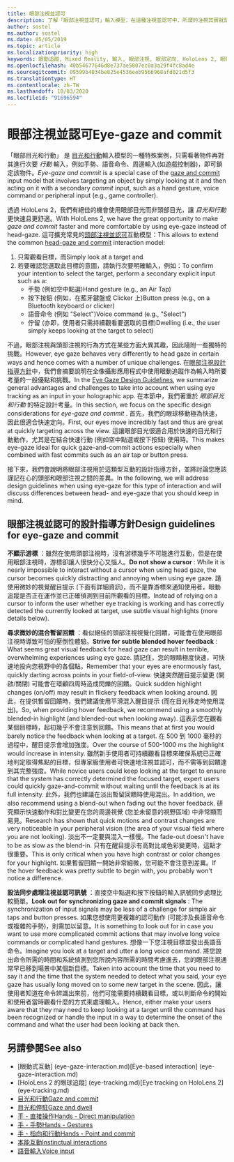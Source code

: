 ```yaml
---
title: 眼部注視並認可
description: 了解「眼部注視並認可」輸入模型，在這種注視並認可中，所謂的注視其實就是看著物件。
author: sostel
ms.author: sostel
ms.date: 05/05/2019
ms.topic: article
ms.localizationpriority: high
keywords: 眼動追蹤, Mixed Reality, 輸入, 眼部注視, 眼部定向, HoloLens 2, 眼動式選取
ms.openlocfilehash: 40b54677646d8e737ae5807ec0a3a29f4fc8ad4e
ms.sourcegitcommit: 09599b4034be825e4536eeb9566968afd021d5f3
ms.translationtype: HT
ms.contentlocale: zh-TW
ms.lasthandoff: 10/03/2020
ms.locfileid: "91696594"
---
```

# <a name="eye-gaze-and-commit"></a><span data-ttu-id="74c23-104">眼部注視並認可</span><span class="sxs-lookup"><span data-stu-id="74c23-104">Eye-gaze and commit</span></span>
<span data-ttu-id="74c23-105">「眼部目光和行動」  是 [目光和行動](gaze-and-commit.md)輸入模型的一種特殊案例，只需看著物件再對其進行次要 _行動_ 輸入，例如手勢、語音命令、周邊輸入(如遊戲控制器)，即可鎖定該物件。</span><span class="sxs-lookup"><span data-stu-id="74c23-105">_Eye-gaze and commit_ is a special case of the [gaze and commit](gaze-and-commit.md) input model that involves targeting an object by simply looking at it and then acting on it with a secondary _commit_ input, such as a hand gesture, voice command or peripheral input (e.g., game controller).</span></span> 

<span data-ttu-id="74c23-106">透過 HoloLens 2，我們有絕佳的機會使用眼部目光而非頭部目光，讓 _目光和行動_ 更快速且更舒適。</span><span class="sxs-lookup"><span data-stu-id="74c23-106">With HoloLens 2, we have the great opportunity to make _gaze and commit_ faster and more comfortable by using eye-gaze instead of head-gaze.</span></span> <span data-ttu-id="74c23-107">這可擴充常見的[頭部注視並認可](gaze-and-commit.md)互動模型：</span><span class="sxs-lookup"><span data-stu-id="74c23-107">This allows to extend the common [head-gaze and commit](gaze-and-commit.md) interaction model:</span></span> 
1. <span data-ttu-id="74c23-108">只需觀看目標，而</span><span class="sxs-lookup"><span data-stu-id="74c23-108">Simply look at a target and</span></span> 
2. <span data-ttu-id="74c23-109">若要確認您選取此目標的意圖，請執行次要明確輸入，例如：</span><span class="sxs-lookup"><span data-stu-id="74c23-109">To confirm your intention to select the target, perform a secondary explicit input such as a:</span></span>  
   - <span data-ttu-id="74c23-110">手勢 (例如空中點選)</span><span class="sxs-lookup"><span data-stu-id="74c23-110">Hand gesture (e.g., an Air Tap)</span></span>
   - <span data-ttu-id="74c23-111">按下按鈕 (例如，在藍牙鍵盤或 Clicker 上)</span><span class="sxs-lookup"><span data-stu-id="74c23-111">Button press (e.g., on a Bluetooth keyboard or clicker)</span></span>
   - <span data-ttu-id="74c23-112">語音命令 (例如 "Select")</span><span class="sxs-lookup"><span data-stu-id="74c23-112">Voice command (e.g., "Select")</span></span>
   - <span data-ttu-id="74c23-113">佇留 (亦即，使用者只需持續觀看要選取的目標)</span><span class="sxs-lookup"><span data-stu-id="74c23-113">Dwelling (i.e., the user simply keeps looking at the target to select)</span></span>

<span data-ttu-id="74c23-114">不過，眼部注視與頭部注視的行為方式在某些方面大異其趣，因此隨附一些獨特的挑戰。</span><span class="sxs-lookup"><span data-stu-id="74c23-114">However, eye gaze behaves very differently to head gaze in certain ways and hence comes with a number of unique challenges.</span></span> <span data-ttu-id="74c23-115">在[眼部注視設計指導方針](eye-tracking.md)中，我們會摘要說明在全像攝影應用程式中使用眼動追蹤作為輸入時所要考量的一般優點和挑戰。</span><span class="sxs-lookup"><span data-stu-id="74c23-115">In the [Eye Gaze Design Guidelines](eye-tracking.md), we summarize general advantages and challenges to take into account when using eye tracking as an input in your holographic app.</span></span> <span data-ttu-id="74c23-116">在本節中，我們著重於 _眼部目光和行動_ 的特定設計考量。</span><span class="sxs-lookup"><span data-stu-id="74c23-116">In this section, we focus on the specific design considerations for _eye-gaze and commit_ .</span></span>
<span data-ttu-id="74c23-117">首先，我們的眼球移動極為快速，因此很適合快速定向。</span><span class="sxs-lookup"><span data-stu-id="74c23-117">First, our eyes move incredibly fast and thus are great at quickly targeting across the view.</span></span> <span data-ttu-id="74c23-118">這讓眼部目光很適合用於快速的目光和行動動作，尤其是在結合快速行動 (例如空中點選或按下按鈕) 使用時。</span><span class="sxs-lookup"><span data-stu-id="74c23-118">This makes eye-gaze ideal for quick gaze-and-commit actions especially when combined with fast commits such as an air tap or button press.</span></span>
   
<span data-ttu-id="74c23-119">接下來，我們會說明將眼部注視用於這類型互動的設計指導方針，並將討論您應該謹記在心的頭部和眼部注視之間的差異。</span><span class="sxs-lookup"><span data-stu-id="74c23-119">In the following, we will address design guidelines when using eye-gaze for this type of interaction and will discuss differences between head- and eye-gaze that you should keep in mind.</span></span>

## <a name="design-guidelines-for-eye-gaze-and-commit"></a><span data-ttu-id="74c23-120">眼部注視並認可的設計指導方針</span><span class="sxs-lookup"><span data-stu-id="74c23-120">Design guidelines for eye-gaze and commit</span></span>

<span data-ttu-id="74c23-121">**不顯示游標** ：雖然在使用頭部注視時，沒有游標幾乎不可能進行互動，但是在使用眼部注視時，游標卻讓人很快分心又惱人。</span><span class="sxs-lookup"><span data-stu-id="74c23-121">**Do not show a cursor** : While it is nearly impossible to interact without a cursor when using head gaze, the cursor becomes quickly distracting and annoying when using eye gaze.</span></span> <span data-ttu-id="74c23-122">請使用微妙的視覺醒目提示 (下面有詳細資訊)，而不是靠游標來通知使用者，眼動追蹤是否正在運作並已正確偵測到目前所觀看的目標。</span><span class="sxs-lookup"><span data-stu-id="74c23-122">Instead of relying on a cursor to inform the user whether eye tracking is working and has correctly detected the currently looked at target, use subtle visual highlights (more details below).</span></span>

<span data-ttu-id="74c23-123">**尋求微妙的混合暫留回饋** ：看似絕佳的頭部注視視覺化回饋，可能會在使用眼部注視時導致可怕的壓倒性體驗。</span><span class="sxs-lookup"><span data-stu-id="74c23-123">**Strive for subtle blended hover feedback** : What seems great visual feedback for head gaze can result in terrible, overwhelming experiences using eye gaze.</span></span> <span data-ttu-id="74c23-124">請記住，您的眼睛極度快速，可快速地投向您視野中的各個點。</span><span class="sxs-lookup"><span data-stu-id="74c23-124">Remember that your eyes are enormously fast, quickly darting across points in your field-of-view.</span></span> <span data-ttu-id="74c23-125">快速突然醒目提示變更 (開啟/關閉) 可能會在環顧四周時造成閃爍的回饋。</span><span class="sxs-lookup"><span data-stu-id="74c23-125">Quick sudden highlight changes (on/off) may result in flickery feedback when looking around.</span></span> <span data-ttu-id="74c23-126">因此，在提供暫留回饋時，我們建議使用平滑混入醒目提示 (而在目光移走時使用混出)。</span><span class="sxs-lookup"><span data-stu-id="74c23-126">So, when providing hover feedback, we recommend using a smoothly blended-in highlight (and blended-out when looking away).</span></span> <span data-ttu-id="74c23-127">這表示您在觀看某個目標時，起初幾乎不會注意到回饋。</span><span class="sxs-lookup"><span data-stu-id="74c23-127">This means that at first you would barely notice the feedback when looking at a target.</span></span> <span data-ttu-id="74c23-128">在 500 到 1000 毫秒的過程中，醒目提示會增加強度。</span><span class="sxs-lookup"><span data-stu-id="74c23-128">Over the course of 500-1000 ms the highlight would increase in intensity.</span></span> <span data-ttu-id="74c23-129">雖然新手使用者可持續觀看目標來確保系統已正確地判定取得焦點的目標，但專家級使用者可快速地注視並認可，而不需等到回饋達到其完整強度。</span><span class="sxs-lookup"><span data-stu-id="74c23-129">While novice users could keep looking at the target to ensure that the system has correctly determined the focused target, expert users could quickly gaze-and-commit without waiting until the feedback is at its full intensity.</span></span> <span data-ttu-id="74c23-130">此外，我們也建議在淡出暫留回饋時使用混出。</span><span class="sxs-lookup"><span data-stu-id="74c23-130">In addition, we also recommend using a blend-out when fading out the hover feedback.</span></span> <span data-ttu-id="74c23-131">研究顯示快速動作和對比變更在您的周邊視覺 (您並未留意的視野區域) 中非常顯而易見。</span><span class="sxs-lookup"><span data-stu-id="74c23-131">Research has shown that quick motions and contrast changes are very noticeable in your peripheral vision (the area of your visual field where you are not looking).</span></span>
<span data-ttu-id="74c23-132">淡出不一定要與混入一樣慢。</span><span class="sxs-lookup"><span data-stu-id="74c23-132">The fade-out doesn't have to be as slow as the blend-in.</span></span> <span data-ttu-id="74c23-133">只有在醒目提示有高對比或色彩變更時，這點才很重要。</span><span class="sxs-lookup"><span data-stu-id="74c23-133">This is only critical when you have high contrast or color changes for your highlight.</span></span> <span data-ttu-id="74c23-134">如果暫留回饋一開始非常細微，您可能不會注意到差異。</span><span class="sxs-lookup"><span data-stu-id="74c23-134">If the hover feedback was pretty subtle to begin with, you probably won't notice a difference.</span></span>

<span data-ttu-id="74c23-135">**設法同步處理注視並認可訊號** ：直接空中點選和按下按鈕的輸入訊號同步處理比較簡單。</span><span class="sxs-lookup"><span data-stu-id="74c23-135">**Look out for synchronizing gaze and commit signals** : The synchronization of input signals may be less of a challenge for simple air taps and button presses.</span></span> <span data-ttu-id="74c23-136">如果您想使用更複雜的認可動作 (可能涉及長語音命令或複雜的手勢)，則需加以留意。</span><span class="sxs-lookup"><span data-stu-id="74c23-136">It is something to look out for in case you want to use more complicated commit actions that may involve long voice commands or complicated hand gestures.</span></span> <span data-ttu-id="74c23-137">想像一下您注視目標並發出長語音命令。</span><span class="sxs-lookup"><span data-stu-id="74c23-137">Imagine you look at a target and utter a long voice command.</span></span> <span data-ttu-id="74c23-138">將您說出命令所需的時間和系統偵測到您所說內容所需的時間考慮進去，您的眼部注視通常早已移到場景中某個新目標。</span><span class="sxs-lookup"><span data-stu-id="74c23-138">Taken into account the time that you need to say it and the time that the system needed to detect what you said, your eye gaze has usually long moved on to some new target in the scene.</span></span> <span data-ttu-id="74c23-139">因此，讓使用者知道在命令辨識出來前，他們可能需要持續觀看目標，或以判斷命令的開始和使用者當時觀看什麼的方式來處理輸入。</span><span class="sxs-lookup"><span data-stu-id="74c23-139">Hence, either make your users aware that they may need to keep looking at a target until the command has been recognized or handle the input in a way to determine the onset of the command and what the user had been looking at back then.</span></span>

## <a name="see-also"></a><span data-ttu-id="74c23-140">另請參閱</span><span class="sxs-lookup"><span data-stu-id="74c23-140">See also</span></span>
* <span data-ttu-id="74c23-141">[眼動式互動] (eye-gaze-interaction.md)</span><span class="sxs-lookup"><span data-stu-id="74c23-141">[Eye-based interaction] (eye-gaze-interaction.md)</span></span>
* <span data-ttu-id="74c23-142">[HoloLens 2 的眼球追蹤] (eye-tracking.md)</span><span class="sxs-lookup"><span data-stu-id="74c23-142">[Eye tracking on HoloLens 2] (eye-tracking.md)</span></span>
* [<span data-ttu-id="74c23-143">目光和行動</span><span class="sxs-lookup"><span data-stu-id="74c23-143">Gaze and commit</span></span>](gaze-and-commit.md)
* [<span data-ttu-id="74c23-144">目光和停駐</span><span class="sxs-lookup"><span data-stu-id="74c23-144">Gaze and dwell</span></span>](gaze-and-dwell.md)
* [<span data-ttu-id="74c23-145">手 - 直接操作</span><span class="sxs-lookup"><span data-stu-id="74c23-145">Hands - Direct manipulation</span></span>](direct-manipulation.md)
* [<span data-ttu-id="74c23-146">手 - 手勢</span><span class="sxs-lookup"><span data-stu-id="74c23-146">Hands - Gestures</span></span>](gaze-and-commit.md#composite-gestures)
* [<span data-ttu-id="74c23-147">手 - 指向和行動</span><span class="sxs-lookup"><span data-stu-id="74c23-147">Hands - Point and commit</span></span>](point-and-commit.md)
* [<span data-ttu-id="74c23-148">本能互動</span><span class="sxs-lookup"><span data-stu-id="74c23-148">Instinctual interactions</span></span>](interaction-fundamentals.md)
* [<span data-ttu-id="74c23-149">語音輸入</span><span class="sxs-lookup"><span data-stu-id="74c23-149">Voice input</span></span>](voice-input.md)
